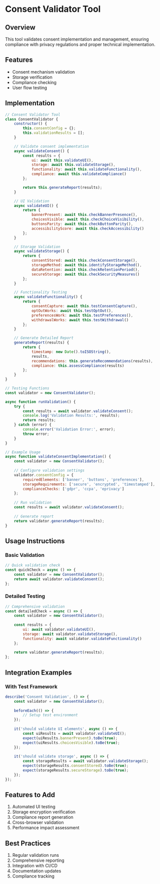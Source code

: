 # Consent Validator Tool

## Overview
This tool validates consent implementation and management, ensuring compliance with privacy regulations and proper technical implementation.

## Features
- Consent mechanism validation
- Storage verification
- Compliance checking
- User flow testing

## Implementation

```javascript
// Consent Validator Tool
class ConsentValidator {
    constructor() {
        this.consentConfig = {};
        this.validationResults = [];
    }

    // Validate consent implementation
    async validateConsent() {
        const results = {
            ui: await this.validateUI(),
            storage: await this.validateStorage(),
            functionality: await this.validateFunctionality(),
            compliance: await this.validateCompliance()
        };

        return this.generateReport(results);
    }

    // UI Validation
    async validateUI() {
        return {
            bannerPresent: await this.checkBannerPresence(),
            choicesVisible: await this.checkChoiceVisibility(),
            buttonsParity: await this.checkButtonParity(),
            accessibilityScore: await this.checkAccessibility()
        };
    }

    // Storage Validation
    async validateStorage() {
        return {
            consentStored: await this.checkConsentStorage(),
            storageMethod: await this.identifyStorageMethod(),
            dataRetention: await this.checkRetentionPeriod(),
            secureStorage: await this.checkSecurityMeasures()
        };
    }

    // Functionality Testing
    async validateFunctionality() {
        return {
            consentCapture: await this.testConsentCapture(),
            optOutWorks: await this.testOptOut(),
            preferencesWork: await this.testPreferences(),
            withdrawalWorks: await this.testWithdrawal()
        };
    }

    // Generate Detailed Report
    generateReport(results) {
        return {
            timestamp: new Date().toISOString(),
            results,
            recommendations: this.generateRecommendations(results),
            compliance: this.assessCompliance(results)
        };
    }
}

// Testing Functions
const validator = new ConsentValidator();

async function runValidation() {
    try {
        const results = await validator.validateConsent();
        console.log('Validation Results:', results);
        return results;
    } catch (error) {
        console.error('Validation Error:', error);
        throw error;
    }
}

// Example Usage
async function validateConsentImplementation() {
    const validator = new ConsentValidator();
    
    // Configure validation settings
    validator.consentConfig = {
        requiredElements: ['banner', 'buttons', 'preferences'],
        storageRequirements: ['secure', 'encrypted', 'timestamped'],
        complianceChecks: ['gdpr', 'ccpa', 'eprivacy']
    };
    
    // Run validation
    const results = await validator.validateConsent();
    
    // Generate report
    return validator.generateReport(results);
}
```

## Usage Instructions

### Basic Validation
```javascript
// Quick validation check
const quickCheck = async () => {
    const validator = new ConsentValidator();
    return await validator.validateConsent();
};
```

### Detailed Testing
```javascript
// Comprehensive validation
const detailedCheck = async () => {
    const validator = new ConsentValidator();
    
    const results = {
        ui: await validator.validateUI(),
        storage: await validator.validateStorage(),
        functionality: await validator.validateFunctionality()
    };
    
    return validator.generateReport(results);
};
```

## Integration Examples

### With Test Framework
```javascript
describe('Consent Validation', () => {
    const validator = new ConsentValidator();
    
    beforeEach(() => {
        // Setup test environment
    });
    
    it('should validate UI elements', async () => {
        const uiResults = await validator.validateUI();
        expect(uiResults.bannerPresent).toBe(true);
        expect(uiResults.choicesVisible).toBe(true);
    });
    
    it('should validate storage', async () => {
        const storageResults = await validator.validateStorage();
        expect(storageResults.consentStored).toBe(true);
        expect(storageResults.secureStorage).toBe(true);
    });
});
```

## Features to Add
1. Automated UI testing
2. Storage encryption verification
3. Compliance report generation
4. Cross-browser validation
5. Performance impact assessment

## Best Practices
1. Regular validation runs
2. Comprehensive reporting
3. Integration with CI/CD
4. Documentation updates
5. Compliance tracking